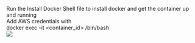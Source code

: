 Run the Install Docker Shell file to install docker and get the container up and running</br>
Add AWS credentials with</br>
docker exec -it <container_id> /bin/bash </br>
<img src = "https://miro.medium.com/max/1658/1*JAJ910fg52ODIRZjHXASBQ.png">
